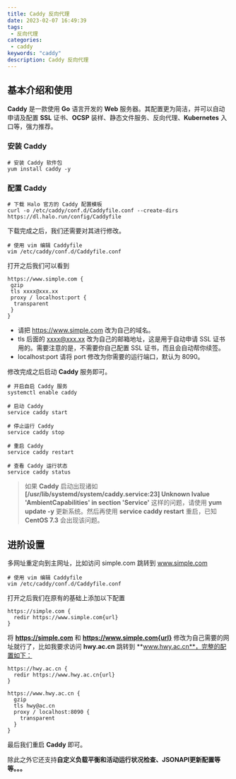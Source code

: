 ```yaml
---
title: Caddy 反向代理
date: 2023-02-07 16:49:39
tags: 
 - 反向代理
categories: 
 - caddy
keywords: "caddy"
description: Caddy 反向代理
---
```


## 基本介绍和使用

**Caddy** 是一款使用 **Go** 语言开发的 **Web** 服务器。其配置更为简洁，并可以自动申请及配置 **SSL** 证书、**OCSP** 装样、静态文件服务、反向代理、**Kubernetes** 入口等，强力推荐。

### 安装 Caddy
```
# 安装 Caddy 软件包
yum install caddy -y
```

### 配置 Caddy
```
# 下载 Halo 官方的 Caddy 配置模板
curl -o /etc/caddy/conf.d/Caddyfile.conf --create-dirs https://dl.halo.run/config/Caddyfile
```

下载完成之后，我们还需要对其进行修改。
```
# 使用 vim 编辑 Caddyfile
vim /etc/caddy/conf.d/Caddyfile.conf
```

打开之后我们可以看到
```
https://www.simple.com {
 gzip
 tls xxxx@xxx.xx
 proxy / localhost:port {
  transparent
 }
}
```

- 请把 https://www.simple.com 改为自己的域名。
- tls 后面的 xxxx@xxx.xx 改为自己的邮箱地址，这是用于自动申请 SSL 证书用的。需要注意的是，不需要你自己配置 SSL 证书，而且会自动帮你续签。
- localhost:port 请将 port 修改为你需要的运行端口，默认为 8090。

修改完成之后启动 **Caddy** 服务即可。
```
# 开启自启 Caddy 服务
systemctl enable caddy

# 启动 Caddy
service caddy start

# 停止运行 Caddy
service caddy stop

# 重启 Caddy
service caddy restart

# 查看 Caddy 运行状态
service caddy status
```

> 如果 **Caddy** 启动出现诸如 **[/usr/lib/systemd/system/caddy.service:23] Unknown lvalue 'AmbientCapabilities' in section 'Service'** 这样的问题，请使用 **yum update -y** 更新系统。然后再使用 **service caddy restart** 重启，已知 **CentOS 7.3** 会出现该问题。

## 进阶设置

多网址重定向到主网址，比如访问 simple.com 跳转到 www.simple.com
```
# 使用 vim 编辑 Caddyfile
vim /etc/caddy/conf.d/Caddyfile.conf
```

打开之后我们在原有的基础上添加以下配置
```
https://simple.com {
  redir https://www.simple.com{url}
}
```

将 **https://simple.com** 和 **https://www.simple.com{url}** 修改为自己需要的网址就行了，比如我要求访问 **hwy.ac.cn** 跳转到 **www.hwy.ac.cn**，完整的配置如下：
```
https://hwy.ac.cn {
  redir https://www.hwy.ac.cn{url}
}

https://www.hwy.ac.cn {
  gzip
  tls hwy@ac.cn
  proxy / localhost:8090 {
    transparent
  }
}
```

最后我们重启 **Caddy** 即可。

除此之外它还支持**自定义负载平衡和活动运行状况检查、JSONAPI更新配置等等。。。**
